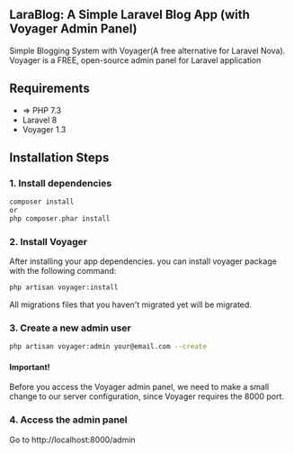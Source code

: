 ## LaraBlog: A Simple Laravel Blog App (with Voyager Admin Panel)
Simple Blogging System with Voyager(A free alternative for Laravel Nova).
Voyager is a FREE, open-source admin panel for Laravel application

## Requirements
- => PHP 7.3
- Laravel 8
- Voyager 1.3

## Installation Steps

### 1. Install dependencies

```bash
composer install
or 
php composer.phar install
```
### 2. Install Voyager
After installing your app dependencies. you can install voyager package with the following command:
```bash
php artisan voyager:install
```
All migrations files that you haven't migrated yet will be migrated.

### 3. Create a new admin user
```bash
php artisan voyager:admin your@email.com --create
```

#### Important!
Before you access the Voyager admin panel, we need to make a small change to our server configuration, since Voyager requires the 8000 port.


### 4. Access the admin panel
Go to http://localhost:8000/admin

